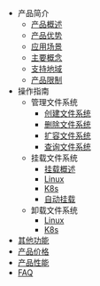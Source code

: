 
* 产品简介
  * [产品概述](/upfs/upfs_manual_instruction/summarize)
  * [产品优势](/upfs/upfs_manual_instruction/advantage)
  * [应用场景](/upfs/upfs_manual_instruction/application)
  * [主要概念](/upfs/upfs_manual_instruction/concept)
  * [支持地域](/upfs/upfs_manual_instruction/region)
  * [产品限制](/upfs/upfs_manual_instruction/limit)
* 操作指南
  * 管理文件系统
    * [创建文件系统](/upfs/upfs_guide/create)
    * [删除文件系统](/upfs/upfs_guide/delete)
    * [扩容文件系统](/upfs/upfs_guide/extend)
    * [查询文件系统](/upfs/upfs_guide/describe)
  * 挂载文件系统
    * [挂载概述](/upfs/upfs_guide/overview_mount)
    * [Linux](/upfs/upfs_guide/linux_mount)
    * [K8s](/upfs/upfs_guide/k8s_mount)
    * [自动挂载](/upfs/upfs_guide/auto_mount)
  * 卸载文件系统
    * [Linux](/upfs/upfs_guide/linux_umount)
    * [K8s](/upfs/upfs_guide/k8s_umount)
* [其他功能](/upfs/other)
* [产品价格](/upfs/price)
* [产品性能](/upfs/performance)
* [FAQ](/upfs/faq)



